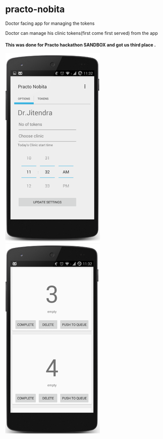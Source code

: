 # practo-nobita
Doctor facing app for managing the tokens

Doctor can manage his clinic tokens(first come first served) from the app 

#### This was done for Practo hackathon SANDBOX and got us third place . 
<img src="https://github.com/dineshswamy/practo-nobita/blob/nice-listview-animations/screenshots/doctor_configuration.png" alt="Drawing" width="300" height="600"/>
<img src="https://github.com/dineshswamy/practo-nobita/blob/nice-listview-animations/screenshots/doctor_status.png" alt="Drawing" width="300" height="600"/>
